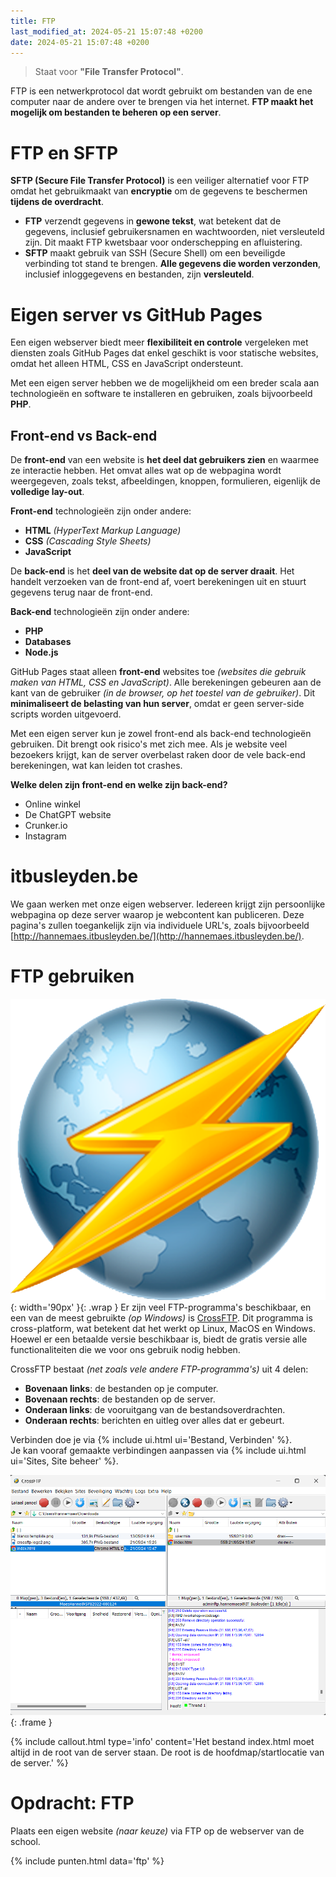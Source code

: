 ```yaml
---
title: FTP
last_modified_at: 2024-05-21 15:07:48 +0200
date: 2024-05-21 15:07:48 +0200
---
```


> Staat voor **"File Transfer Protocol"**.

FTP is een netwerkprotocol dat wordt gebruikt om bestanden van de ene computer naar de andere over te brengen via het internet. **FTP maakt het mogelijk om bestanden te beheren op een server**.

# FTP en SFTP

**SFTP (Secure File Transfer Protocol)** is een veiliger alternatief voor FTP omdat het gebruikmaakt van **encryptie** om de gegevens te beschermen **tijdens de overdracht**.
- **FTP** verzendt gegevens in **gewone tekst**, wat betekent dat de gegevens, inclusief gebruikersnamen en wachtwoorden, niet versleuteld zijn. Dit maakt FTP kwetsbaar voor onderschepping en afluistering.
- **SFTP** maakt gebruik van SSH (Secure Shell) om een beveiligde verbinding tot stand te brengen. **Alle gegevens die worden verzonden**, inclusief inloggegevens en bestanden, zijn **versleuteld**.

# Eigen server vs GitHub Pages

Een eigen webserver biedt meer **flexibiliteit en controle** vergeleken met diensten zoals GitHub Pages dat enkel geschikt is voor statische websites, omdat het alleen HTML, CSS en JavaScript ondersteunt.

Met een eigen server hebben we de mogelijkheid om een breder scala aan technologieën en software te installeren en gebruiken, zoals bijvoorbeeld **PHP**.

## Front-end vs Back-end

De **front-end** van een website is **het deel dat gebruikers zien** en waarmee ze interactie hebben. Het omvat alles wat op de webpagina wordt weergegeven, zoals tekst, afbeeldingen, knoppen, formulieren, eigenlijk de **volledige lay-out**.

**Front-end** technologieën zijn onder andere:
- **HTML** *(HyperText Markup Language)*
- **CSS** *(Cascading Style Sheets)*
- **JavaScript**

De **back-end** is het **deel van de website dat op de server draait**. Het handelt verzoeken van de front-end af, voert berekeningen uit en stuurt gegevens terug naar de front-end.

**Back-end** technologieën zijn onder andere:
- **PHP**
- **Databases**
- **Node.js**

GitHub Pages staat alleen **front-end** websites toe *(websites die gebruik maken van HTML, CSS en JavaScript)*. Alle berekeningen gebeuren aan de kant van de gebruiker *(in de browser, op het toestel van de gebruiker)*. Dit **minimaliseert de belasting van hun server**, omdat er geen server-side scripts worden uitgevoerd.  

Met een eigen server kun je zowel front-end als back-end technologieën gebruiken. Dit brengt ook risico's met zich mee. Als je website veel bezoekers krijgt, kan de server overbelast raken door de vele back-end berekeningen, wat kan leiden tot crashes.

**Welke delen zijn front-end en welke zijn back-end?**
- Online winkel
- De ChatGPT website
- Crunker.io
- Instagram

# itbusleyden.be

We gaan werken met onze eigen webserver. Iedereen krijgt zijn persoonlijke webpagina op deze server waarop je webcontent kan publiceren. Deze pagina's zullen toegankelijk zijn via individuele URL's, zoals bijvoorbeeld [http://hannemaes.itbusleyden.be/](http://hannemaes.itbusleyden.be/).

# FTP gebruiken

![CrossFTP Logo](images/crossftp-logo.png){: width='90px' }{: .wrap }
Er zijn veel FTP-programma's beschikbaar, en een van de meest gebruikte *(op Windows)* is [CrossFTP](https://www.crossftp.com). Dit programma is cross-platform, wat betekent dat het werkt op Linux, MacOS en Windows. Hoewel er een betaalde versie beschikbaar is, biedt de gratis versie alle functionaliteiten die we voor ons gebruik nodig hebben.

CrossFTP bestaat *(net zoals vele andere FTP-programma's)* uit 4 delen:
- **Bovenaan links**: de bestanden op je computer.
- **Bovenaan rechts**: de bestanden op de server.
- **Onderaan links**: de vooruitgang van de bestandsoverdrachten.
- **Onderaan rechts**: berichten en uitleg over alles dat er gebeurt.

Verbinden doe je via {% include ui.html ui='Bestand, Verbinden' %}.  
Je kan vooraf gemaakte verbindingen aanpassen via {% include ui.html ui='Sites, Site beheer' %}.

![CrossFTP Window](images/crossftp-screenshot.png){: .frame }

{% include callout.html type='info' content='Het bestand index.html moet altijd in de root van de server staan. De root is de hoofdmap/startlocatie van de server.' %}

# Opdracht: FTP

Plaats een eigen website *(naar keuze)* via FTP op de webserver van de school.

{% include punten.html data='ftp' %}